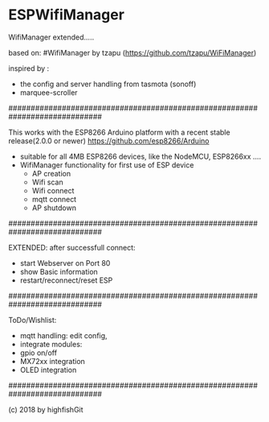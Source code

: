# ESPWifiManager
WifiManager extended.....

based on:
#WifiManager by tzapu (https://github.com/tzapu/WiFiManager)

inspired by :
- the config and server handling from tasmota (sonoff)
- marquee-scroller

#############################################################################

This works with the ESP8266 Arduino platform with a recent stable release(2.0.0 or newer) 
https://github.com/esp8266/Arduino


- suitable for all 4MB ESP8266 devices, like the NodeMCU, ESP8266xx ....
- WifiManager functionality for first use of ESP device
  - AP creation
  - Wifi scan
  - Wifi connect
  - mqtt connect
  - AP shutdown
  
#############################################################################

EXTENDED:
 after successfull connect:
- start Webserver on Port 80
- show Basic information
- restart/reconnect/reset ESP

#############################################################################

ToDo/Wishlist:
- mqtt handling: edit config, 
- integrate modules:
 - gpio on/off
 - MX72xx integration
 - OLED integration

 #############################################################################
 
 (c) 2018 by highfishGit
 

